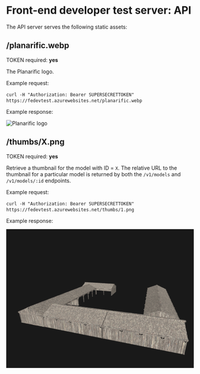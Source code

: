 # Front-end developer test server: API

The API server serves the following static assets:

## /planarific.webp


TOKEN required: **yes**

The Planarific logo.

Example request:

```
curl -H "Authorization: Bearer SUPERSECRETTOKEN" https://fedevtest.azurewebsites.net/planarific.webp
```

Example response:

![Planarific logo](../dist/planarific.png)

## /thumbs/X.png

TOKEN required: **yes**

Retrieve a thumbnail for the model with ID = `X`. The relative URL to the thumbnail for a particular model is returned by both the `/v1/models` and `/v1/models/:id` endpoints.

Example request:

```
curl -H "Authorization: Bearer SUPERSECRETTOKEN" https://fedevtest.azurewebsites.net/thumbs/1.png
```

Example response:

![Model thumbnail](../dist/thumbs/1.png)
